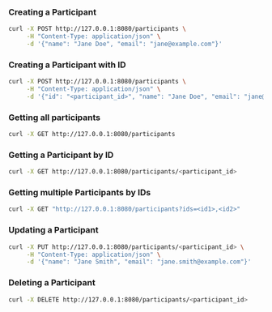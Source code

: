 ### Creating a Participant
```bash
curl -X POST http://127.0.0.1:8080/participants \
     -H "Content-Type: application/json" \
     -d '{"name": "Jane Doe", "email": "jane@example.com"}'
```

### Creating a Participant with ID
```bash
curl -X POST http://127.0.0.1:8080/participants \
     -H "Content-Type: application/json" \
     -d '{"id": "<participant_id>", "name": "Jane Doe", "email": "jane@example.com"}'

```

### Getting all participants
```bash
curl -X GET http://127.0.0.1:8080/participants
```

### Getting a Participant by ID
```bash
curl -X GET http://127.0.0.1:8080/participants/<participant_id>
```

### Getting multiple Participants by IDs
```bash
curl -X GET "http://127.0.0.1:8080/participants?ids=<id1>,<id2>"
```


### Updating a Participant
```bash
curl -X PUT http://127.0.0.1:8080/participants/<participant_id> \
     -H "Content-Type: application/json" \
     -d '{"name": "Jane Smith", "email": "jane.smith@example.com"}'
```

### Deleting a Participant
```bash
curl -X DELETE http://127.0.0.1:8080/participants/<participant_id>
```